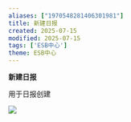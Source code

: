 ```yaml
---
aliases: ["1970548281406301981"]
title: 新建日报
created: 2025-07-15
modified: 2025-07-15
tags: ['ESB中心']
theme: ESB中心
---
```


**新建日报**

用于日报创建

![](2c7c1f21024f6bbfda6b969e23f752c6.jpg)
